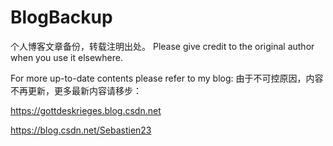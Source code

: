 # BlogBackup
个人博客文章备份，转载注明出处。
Please give credit to the original author when you use it elsewhere.

For more up-to-date contents please refer to my blog:
由于不可控原因，内容不再更新，更多最新内容请移步：

https://gottdeskrieges.blog.csdn.net

https://blog.csdn.net/Sebastien23
